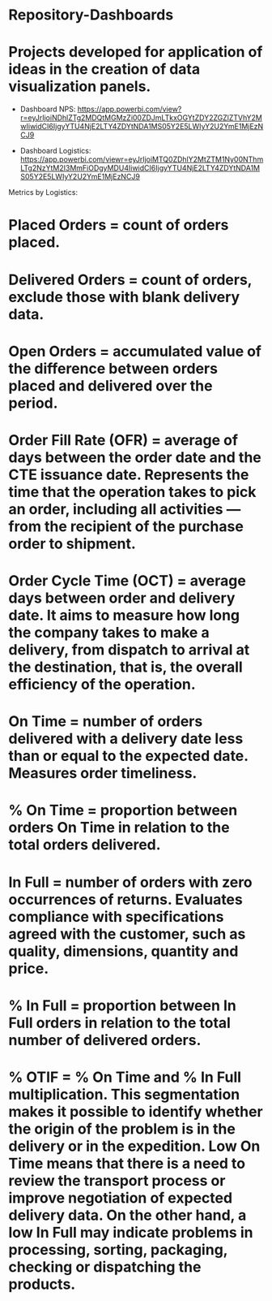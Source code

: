 # Repository-Dashboards

# Projects developed for application of ideas in the creation of data visualization panels.

- Dashboard NPS: https://app.powerbi.com/view?r=eyJrIjoiNDhlZTg2MDQtMGMzZi00ZDJmLTkxOGYtZDY2ZGZlZTVhY2MwIiwidCI6IjgyYTU4NjE2LTY4ZDYtNDA1MS05Y2E5LWIyY2U2YmE1MjEzNCJ9

- Dashboard Logistics: https://app.powerbi.com/viewr=eyJrIjoiMTQ0ZDhlY2MtZTM1Ny00NThmLTg2NzYtM2I3MmFiODgyMDU4IiwidCI6IjgyYTU4NjE2LTY4ZDYtNDA1MS05Y2E5LWIyY2U2YmE1MjEzNCJ9

Metrics by Logistics:

  # Placed Orders = count of orders placed.
  # Delivered Orders = count of orders, exclude those with blank delivery data.

  # Open Orders = accumulated value of the difference between orders placed and delivered over the period.

  # Order Fill Rate (OFR) = average of days between the order date and the CTE issuance date. Represents the time that the operation takes to pick an order, including all activities — from the recipient of the purchase order to shipment.

  # Order Cycle Time (OCT) = average days between order and delivery date. It aims to measure how long the company takes to make a delivery, from dispatch to arrival at the destination, that is, the overall efficiency of the operation.

  # On Time = number of orders delivered with a delivery date less than or equal to the expected date. Measures order timeliness.

  # % On Time = proportion between orders On Time in relation to the total orders delivered.

  # In Full = number of orders with zero occurrences of returns. Evaluates compliance with specifications agreed with the customer, such as quality, dimensions, quantity and price.

  # % In Full = proportion between In Full orders in relation to the total number of delivered orders.

  # % OTIF = % On Time and % In Full multiplication. This segmentation makes it possible to identify whether the origin of the problem is in the delivery or in the     expedition. Low On Time means that there is a need to review the transport process or improve negotiation of expected delivery data. On the other hand, a low In Full may indicate problems in processing, sorting, packaging, checking or dispatching the products.

